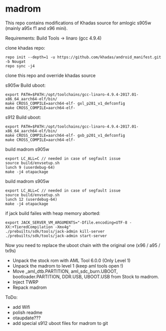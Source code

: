 # madrom

This repo contains modifications of Khadas source for amlogic s905w (mainly a95x f1 and x96 mini).


Requirements:
Build Tools -> linaro (gcc 4.9.4)

clone khadas repo:

```
repo init --depth=1 -u https://github.com/khadas/android_manifest.git -b Nougat
repo sync -j4
```

clone this repo and override khadas source

s905w Build uboot:
```
export PATH=$PATH:/opt/toolchains/gcc-linaro-4.9.4-2017.01-x86_64_aarch64-elf/bin/
make CROSS_COMPILE=aarch64-elf- gxl_p281_v1_defconfig
make CROSS_COMPILE=aarch64-elf-
```

s912 Build uboot:
```
export PATH=$PATH:/opt/toolchains/gcc-linaro-4.9.4-2017.01-x86_64_aarch64-elf/bin/
make CROSS_COMPILE=aarch64-elf- gxb_p201_v1_defconfig
make CROSS_COMPILE=aarch64-elf-
```

build madrom s905w

```
export LC_ALL=C // needed in case of segfault issue
source build/envsetup.sh
lunch 9 (userdebug-64)
make -j4 otapackage
```

build madrom s905w

```
export LC_ALL=C // needed in case of segfault issue
source build/envsetup.sh
lunch 12 (userdebug-64)
make -j4 otapackage
```

if jack build failes with heap memory aborted:

```
export JACK_SERVER_VM_ARGUMENTS="-Dfile.encoding=UTF-8 -XX:+TieredCompilation -Xmx4g"
./prebuilts/sdk/tools/jack-admin kill-server
./prebuilts/sdk/tools/jack-admin start-server
```

Now you need to replace the uboot chain with the original one (x96 / a95 / tx9s)

- Unpack the stock rom with AML Tool 6.0.0 (Only Level 1)
- Unpack the madrom to level 1 (keep aml tools open !)
- Move _aml_dtb.PARTITION, aml_sdc_burn.UBOOT, bootloader.PARTITION, DDR.USB, UBOOT.USB from Stock to madrom.
- Inject TWRP
- Repack madrom

ToDo:
- add Wifi
- polish readme
- otaupdate???
- add special s912 uboot files for madrom to git


